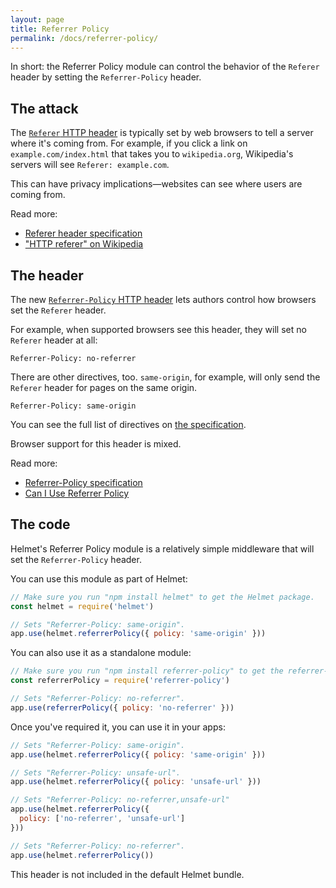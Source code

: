 ```yaml
---
layout: page
title: Referrer Policy
permalink: /docs/referrer-policy/
---
```

In short: the Referrer Policy module can control the behavior of the `Referer` header by setting the `Referrer-Policy` header.

The attack
----------

The [`Referer` HTTP header](https://en.wikipedia.org/wiki/HTTP_referer) is typically set by web browsers to tell a server where it's coming from. For example, if you click a link on `example.com/index.html` that takes you to `wikipedia.org`, Wikipedia's servers will see `Referer: example.com`.

This can have privacy implications—websites can see where users are coming from.

Read more:

- [Referer header specification](https://tools.ietf.org/html/rfc7231#section-5.5.2)
- ["HTTP referer" on Wikipedia](https://en.wikipedia.org/wiki/HTTP_referer)

The header
----------

The new [`Referrer-Policy` HTTP header](https://www.w3.org/TR/referrer-policy/#referrer-policy-header) lets authors control how browsers set the `Referer` header.

For example, when supported browsers see this header, they will set no `Referer` header at all:

```
Referrer-Policy: no-referrer
```

There are other directives, too. `same-origin`, for example, will only send the `Referer` header for pages on the same origin.

```
Referrer-Policy: same-origin
```

You can see the full list of directives on [the specification](https://www.w3.org/TR/referrer-policy/#referrer-policies).

Browser support for this header is mixed.

Read more:

- [Referrer-Policy specification](https://www.w3.org/TR/referrer-policy/#referrer-policy-header)
- [Can I Use Referrer Policy](http://caniuse.com/#feat=referrer-policy)

The code
--------

Helmet's Referrer Policy module is a relatively simple middleware that will set the `Referrer-Policy` header.

You can use this module as part of Helmet:

```javascript
// Make sure you run "npm install helmet" to get the Helmet package.
const helmet = require('helmet')

// Sets "Referrer-Policy: same-origin".
app.use(helmet.referrerPolicy({ policy: 'same-origin' }))
```

You can also use it as a standalone module:

```javascript
// Make sure you run "npm install referrer-policy" to get the referrer-policy package.
const referrerPolicy = require('referrer-policy')

// Sets "Referrer-Policy: no-referrer".
app.use(referrerPolicy({ policy: 'no-referrer' }))
```

Once you've required it, you can use it in your apps:

```javascript
// Sets "Referrer-Policy: same-origin".
app.use(helmet.referrerPolicy({ policy: 'same-origin' }))

// Sets "Referrer-Policy: unsafe-url".
app.use(helmet.referrerPolicy({ policy: 'unsafe-url' }))

// Sets "Referrer-Policy: no-referrer,unsafe-url"
app.use(helmet.referrerPolicy({
  policy: ['no-referrer', 'unsafe-url']
}))

// Sets "Referrer-Policy: no-referrer".
app.use(helmet.referrerPolicy())
```

This header is not included in the default Helmet bundle.
